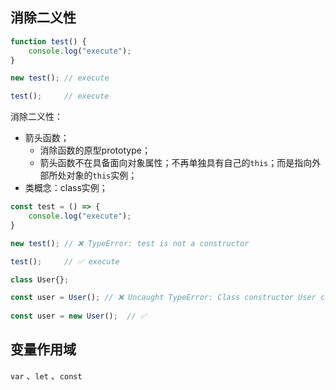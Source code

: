 ## 消除二义性

```javascript
function test() {
    console.log("execute");
}

new test(); // execute

test();     // execute
```

消除二义性：
- 箭头函数；
	- 消除函数的原型prototype；
	- 箭头函数不在具备面向对象属性；不再单独具有自己的`this`；而是指向外部所处对象的`this`实例；
- 类概念：class实例；

```javascript
const test = () => {
	console.log("execute");
}

new test(); // ❌ TypeError: test is not a constructor

test();     // ✅ execute
```

```javascript
class User{}; 

const user = User(); // ❌ Uncaught TypeError: Class constructor User cannot be invoked without 'new' 
 
const user = new User();  // ✅
```


## 变量作用域

`var` 、`let` 、`const`




